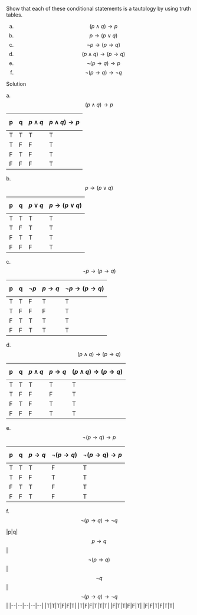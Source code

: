 Show that each of these conditional statements is a tautology by using truth tables.

1. $$(p \wedge q) \rightarrow p$$
2. $$p \rightarrow (p \vee q)$$
3. $$\neg p \rightarrow (p \rightarrow q)$$
4. $$(p \wedge q) \rightarrow (p \rightarrow q)$$
5. $$\neg (p \rightarrow q) \rightarrow p$$
6. $$\neg (p \rightarrow q) \rightarrow \neg q$$

Solution

a. $$(p \wedge q) \rightarrow p$$

|p|q|$$p \wedge q$$|$$p \wedge q) \rightarrow p$$
|--|--|--|--|
|T|T|T|T|
|T|F|F|T|
|F|T|F|T|
|F|F|F|T|

b. $$p \rightarrow (p \vee q)$$

|p|q|$$p \vee q$$|$$p \rightarrow (p \vee q)$$|
|--|--|--|--|
|T|T|T|T|
|T|F|T|T|
|F|T|T|T|
|F|F|F|T|

c. $$\neg p \rightarrow (p \rightarrow q)$$

|p|q|$$\neg p$$|$$p \rightarrow q$$|$$\neg p \rightarrow (p \rightarrow q)$$|
|--|--|--|--|--|
|T|T|F|T|T|
|T|F|F|F|T|
|F|T|T|T|T|
|F|F|T|T|T|

d. $$(p \wedge q) \rightarrow (p \rightarrow q)$$

|p|q|$$p \wedge q$$|$$p \rightarrow q$$|$$(p \wedge q) \rightarrow (p \rightarrow q)$$|
|--|--|--|--|--|
|T|T|T|T|T|
|T|F|F|F|T|
|F|T|F|T|T|
|F|F|F|T|T|

e. $$\neg (p \rightarrow q) \rightarrow p$$

|p|q|$$p \rightarrow q$$|$$\neg (p \rightarrow q)$$|$$\neg (p \rightarrow q) \rightarrow p$$|
|--|--|--|--|--|
|T|T|T|F|T|
|T|F|F|T|T|
|F|T|T|F|T|
|F|F|T|F|T|

f. $$\neg (p \rightarrow q) \rightarrow \neg q$$

|p|q|$$p \rightarrow q$$|$$\neg (p \rightarrow q)$$|$$\neg q$$|$$\neg (p \rightarrow q) \rightarrow \neg q$$|
|--|--|--|--|--|
|T|T|T|F|F|T|
|T|F|F|T|T|T|
|F|T|T|F|F|T|
|F|F|T|F|T|T|

<style type="text/css">
    ol { list-style-type: lower-alpha; }
</style>